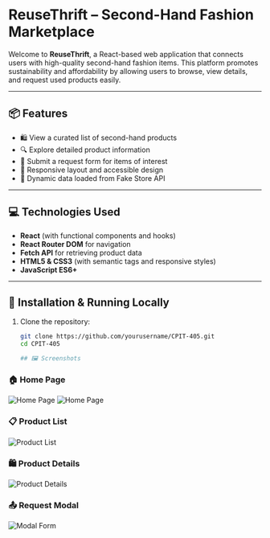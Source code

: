 # ReuseThrift – Second-Hand Fashion Marketplace

Welcome to **ReuseThrift**, a React-based web application that connects users with high-quality second-hand fashion items. This platform promotes sustainability and affordability by allowing users to browse, view details, and request used products easily.

---

## 📦 Features

- 🛍️ View a curated list of second-hand products
- 🔍 Explore detailed product information
- 📝 Submit a request form for items of interest
- 📱 Responsive layout and accessible design
- 🔄 Dynamic data loaded from Fake Store API

---

## 💻 Technologies Used

- **React** (with functional components and hooks)
- **React Router DOM** for navigation
- **Fetch API** for retrieving product data
- **HTML5 & CSS3** (with semantic tags and responsive styles)
- **JavaScript ES6+**

---

## 🚀 Installation & Running Locally

1. Clone the repository:
   ```bash
   git clone https://github.com/yourusername/CPIT-405.git
   cd CPIT-405

   ## 🖼️ Screenshots

### 🏠 Home Page  
![Home Page](screenshots/homepage.png)
![Home Page](screenshots/homepagecontinue.png)

### 📋 Product List  
![Product List](screenshots/h.png)

### 🛍️ Product Details  
![Product Details](screenshots/details.png)

### 📤 Request Modal  
![Modal Form](screenshots/modal.png)